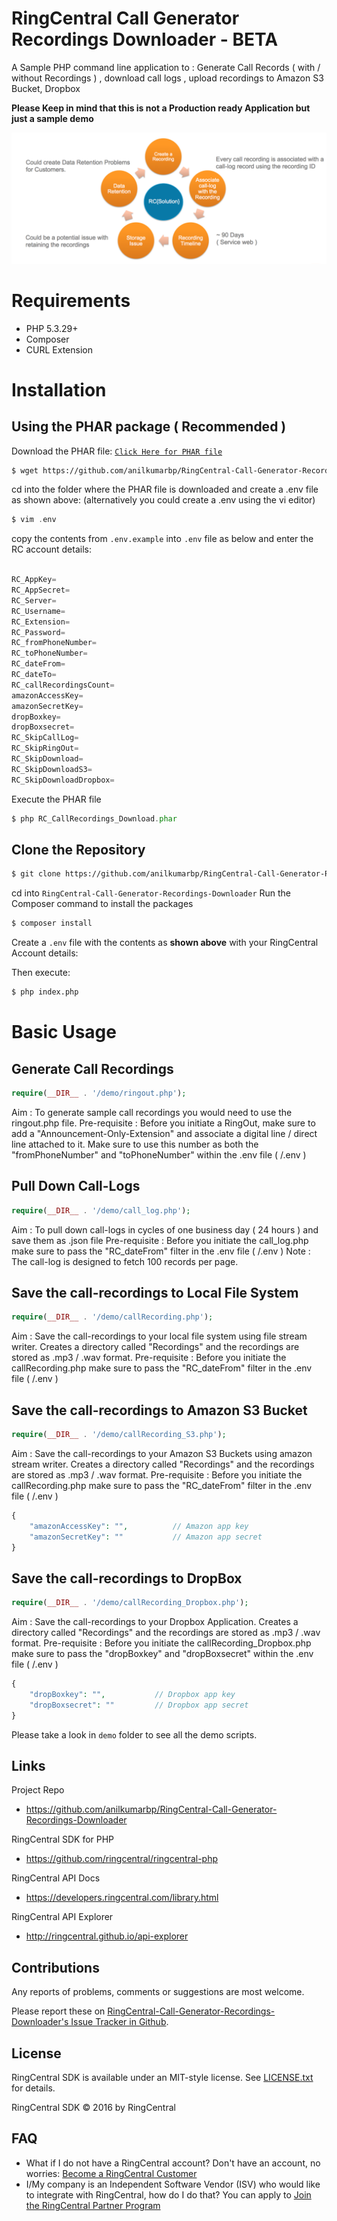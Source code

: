 # RingCentral Call Generator Recordings Downloader - BETA
A Sample PHP command line application to : Generate Call Records ( with / without Recordings ) , download call logs , upload recordings to Amazon S3 Bucket, Dropbox

**Please Keep in mind that this is not a Production ready Application but just a sample demo**

![APP screenshots](docs/Recordings.png) 
 

# Requirements

- PHP 5.3.29+
- Composer
- CURL Extension

# Installation

## Using the PHAR package  **( Recommended )**

Download the PHAR file: [`Click Here for PHAR file`](https://github.com/anilkumarbp/RingCentral-Call-Generator-Recordings-Downloader/releases/download/0.1.2/RC_CallRecordings_Download.phar)

```sh
$ wget https://github.com/anilkumarbp/RingCentral-Call-Generator-Recordings-Downloader/releases/download/0.1.2/RC_CallRecordings_Download.phar
```

cd into the folder where the PHAR file is downloaded and create a .env file as shown above: (alternatively you could create a .env using the vi editor)

```php
$ vim .env
```
copy the contents from `.env.example` into `.env` file as below and enter the RC account details:
```php

RC_AppKey= 							
RC_AppSecret= 
RC_Server= 
RC_Username= 
RC_Extension= 
RC_Password= 
RC_fromPhoneNumber= 
RC_toPhoneNumber= 
RC_dateFrom= 
RC_dateTo= 
RC_callRecordingsCount= 
amazonAccessKey= 
amazonSecretKey= 
dropBoxkey= 
dropBoxsecret= 
RC_SkipCallLog=           
RC_SkipRingOut=         
RC_SkipDownload=     
RC_SkipDownloadS3= 
RC_SkipDownloadDropbox=  

```

Execute the PHAR file

```php
$ php RC_CallRecordings_Download.phar
```


## Clone the Repository

```sh
$ git clone https://github.com/anilkumarbp/RingCentral-Call-Generator-Recordings-Downloader.git
```

cd into `RingCentral-Call-Generator-Recordings-Downloader` Run the Composer command to install the packages
 
```sh
$ composer install
```

Create a `.env` file with the contents as **shown above** with your RingCentral Account details:

Then execute:

```sh
$ php index.php
```



# Basic Usage

## Generate Call Recordings

```php
require(__DIR__ . '/demo/ringout.php');
```

Aim : To generate sample call recordings you would need to use the ringout.php file. 
Pre-requisite : Before you initiate a RingOut, make sure to add a "Announcement-Only-Extension" and associate a digital line / direct line attached to it.
Make sure to use this number as both the "fromPhoneNumber" and "toPhoneNumber" within the .env file ( /.env )
                
## Pull Down Call-Logs

```php
require(__DIR__ . '/demo/call_log.php');
```
Aim : To pull down call-logs in cycles of one business day ( 24 hours ) and save them as .json file
Pre-requisite : Before you initiate the call_log.php make sure to pass the "RC_dateFrom" filter in the .env file ( /.env )
Note : The call-log is designed to fetch 100 records per page.

## Save the call-recordings to Local File System

```php
require(__DIR__ . '/demo/callRecording.php');
```
Aim : Save the call-recordings to your local file system using file stream writer. Creates a directory called "Recordings" and the recordings are stored as .mp3 / .wav format.
Pre-requisite : Before you initiate the callRecording.php make sure to pass the "RC_dateFrom" filter in the .env file ( /.env )

## Save the call-recordings to Amazon S3 Bucket

```php
require(__DIR__ . '/demo/callRecording_S3.php');
```
Aim : Save the call-recordings to your Amazon S3 Buckets using amazon stream writer. Creates a directory called "Recordings" and the recordings are stored as .mp3 / .wav format.
Pre-requisite : Before you initiate the callRecording.php make sure to pass the "RC_dateFrom" filter in the .env file ( /.env )
```php
{
	"amazonAccessKey": "", 			// Amazon app key       
	"amazonSecretKey": ""			// Amazon app secret
}
```

## Save the call-recordings to DropBox

```php
require(__DIR__ . '/demo/callRecording_Dropbox.php');
```
Aim : Save the call-recordings to your Dropbox Application. Creates a directory called "Recordings" and the recordings are stored as .mp3 / .wav format.
Pre-requisite : Before you initiate the callRecording_Dropbox.php make sure to pass the "dropBoxkey" and "dropBoxsecret" within the .env file ( /.env )

```php
{
	"dropBoxkey": "", 			// Dropbox app key       
	"dropBoxsecret": ""			// Dropbox app secret
}
```


Please take a look in `demo` folder to see all the demo scripts.


## Links

Project Repo

* https://github.com/anilkumarbp/RingCentral-Call-Generator-Recordings-Downloader

RingCentral SDK for PHP

* https://github.com/ringcentral/ringcentral-php

RingCentral API Docs

* https://developers.ringcentral.com/library.html

RingCentral API Explorer

* http://ringcentral.github.io/api-explorer

## Contributions

Any reports of problems, comments or suggestions are most welcome.

Please report these on [RingCentral-Call-Generator-Recordings-Downloader's Issue Tracker in Github](https://github.com/anilkumarbp/RingCentral-Call-Generator-Recordings-Downloader/issues).

## License

RingCentral SDK is available under an MIT-style license. See [LICENSE.txt](LICENSE.txt) for details.

RingCentral SDK &copy; 2016 by RingCentral

## FAQ

* What if I do not have a RingCentral account? Don't have an account, no worries: [Become a RingCentral Customer](https://www.ringcentral.com/office/plansandpricing.html)
* I/My company is an Independent Software Vendor (ISV) who would like to integrate with RingCentral, how do I do that? You can apply to [Join the RingCentral Partner Program](http://www.ringcentral.com/partner/isvreseller.html)

